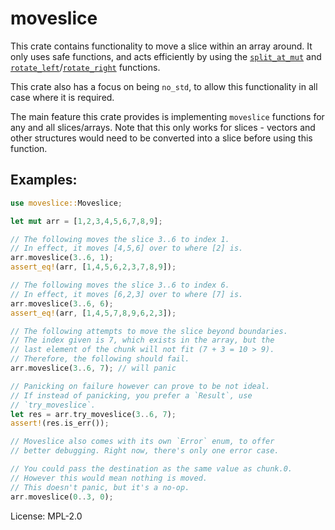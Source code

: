 # moveslice

This crate contains functionality to move a slice within an array around.
It only uses safe functions, and acts efficiently by using the
[`split_at_mut`][split-at-mut] and
[`rotate_left`][rotate-left]/[`rotate_right`][rotate-right] functions.

This crate also has a focus on being `no_std`, to allow this functionality
in all case where it is required.

The main feature this crate provides is implementing `moveslice` functions
for any and all slices/arrays. Note that this only works for slices - vectors
and other structures would need to be converted into a slice before using this function.

## Examples:

```rust
use moveslice::Moveslice;

let mut arr = [1,2,3,4,5,6,7,8,9];

// The following moves the slice 3..6 to index 1.
// In effect, it moves [4,5,6] over to where [2] is.
arr.moveslice(3..6, 1);
assert_eq!(arr, [1,4,5,6,2,3,7,8,9]);

// The following moves the slice 3..6 to index 6.
// In effect, it moves [6,2,3] over to where [7] is.
arr.moveslice(3..6, 6);
assert_eq!(arr, [1,4,5,7,8,9,6,2,3]);

// The following attempts to move the slice beyond boundaries.
// The index given is 7, which exists in the array, but the
// last element of the chunk will not fit (7 + 3 = 10 > 9).
// Therefore, the following should fail.
arr.moveslice(3..6, 7); // will panic

// Panicking on failure however can prove to be not ideal.
// If instead of panicking, you prefer a `Result`, use
// `try_moveslice`.
let res = arr.try_moveslice(3..6, 7);
assert!(res.is_err());

// Moveslice also comes with its own `Error` enum, to offer
// better debugging. Right now, there's only one error case.

// You could pass the destination as the same value as chunk.0.
// However this would mean nothing is moved.
// This doesn't panic, but it's a no-op.
arr.moveslice(0..3, 0);
```

[split-at-mut]: https://doc.rust-lang.org/std/primitive.slice.html#method.split_at_mut
[rotate-left]: https://doc.rust-lang.org/std/primitive.slice.html#method.rotate_left
[rotate-right]: https://doc.rust-lang.org/std/primitive.slice.html#method.rotate_right

License: MPL-2.0
